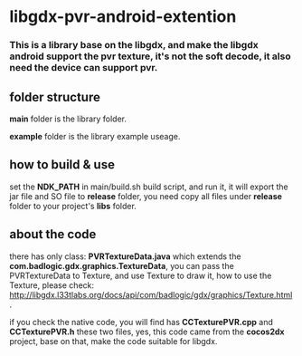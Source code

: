 libgdx-pvr-android-extention
============================

### This is a library base on the libgdx, and make the libgdx android support the pvr texture, it's not the soft decode, it also need the device can support pvr. ###




folder structure
----------------------------
__main__  folder is the library folder.

__example__ folder is the library example useage.


how to build & use
------------------------------
set the __NDK_PATH__ in main/build.sh build script, and run it, it will export the jar file and SO file to __release__ folder, you need copy all files under __release__ folder to your project's __libs__ folder.


about the code
-----------------------------
there has only class: __PVRTextureData.java__ which extends the __com.badlogic.gdx.graphics.TextureData__, you can pass the PVRTextureData to Texture, and use Texture to draw it, how to use the Texture, please check: http://libgdx.l33tlabs.org/docs/api/com/badlogic/gdx/graphics/Texture.html.

if you check the native code, you will find has __CCTexturePVR.cpp__ and __CCTexturePVR.h__ these two files, yes, this code came from the __cocos2dx__ project, base on that, make the code suitable for libgdx.
